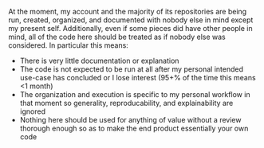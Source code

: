 At the moment, my account and the majority of its repositories are being run, created, organized, and documented with nobody else in mind except my present self. 
Additionally, even if some pieces did have other people in mind, all of the code here should be treated as if nobody else was considered.
In particular this means:
- There is very little documentation or explanation
- The code is not expected to be run at all after my personal intended use-case has concluded or I lose interest (95+% of the time this means <1 month)
- The organization and execution is specific to my personal workflow in that moment so generality, reproducability, and explainability are ignored
- Nothing here should be used for anything of value without a review thorough enough so as to make the end product essentially your own code


<!---
nickLayman/nickLayman is a ✨ special ✨ repository because its `README.md` (this file) appears on your GitHub profile.
You can click the Preview link to take a look at your changes.
--->
